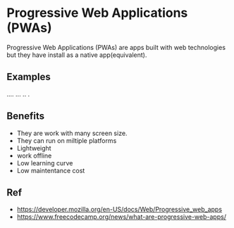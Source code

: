 # Progressive Web Applications (PWAs)

Progressive Web Applications (PWAs) are apps built with web technologies but they have install as a native app(equivalent).

## Examples
....
...
..
.


## Benefits
- They are work with many screen size.
- They can run on miltiple platforms
- Lightweight
- work offline
- Low learning curve
- Low maintentance cost


## Ref
- https://developer.mozilla.org/en-US/docs/Web/Progressive_web_apps
- https://www.freecodecamp.org/news/what-are-progressive-web-apps/

